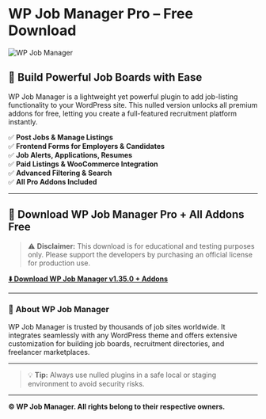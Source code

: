 # WP Job Manager Pro – Free Download

![WP Job Manager](https://github.com/wp-job-manager/wp-job-manager.github.io/blob/main/wp_job_manager_banner.jpg?raw=true)

## 💼 Build Powerful Job Boards with Ease

WP Job Manager is a lightweight yet powerful plugin to add job-listing functionality to your WordPress site. This nulled version unlocks all premium addons for free, letting you create a full-featured recruitment platform instantly.

✅ **Post Jobs & Manage Listings**  
✅ **Frontend Forms for Employers & Candidates**  
✅ **Job Alerts, Applications, Resumes**  
✅ **Paid Listings & WooCommerce Integration**  
✅ **Advanced Filtering & Search**  
✅ **All Pro Addons Included**

---

## 🔗 **Download WP Job Manager Pro + All Addons Free**

> ⚠️ **Disclaimer:** This download is for educational and testing purposes only. Please support the developers by purchasing an official license for production use.

[**⬇️ Download WP Job Manager v1.35.0 + Addons**](https://github.com/wp-job-manager)

---

### 📖 **About WP Job Manager**

WP Job Manager is trusted by thousands of job sites worldwide. It integrates seamlessly with any WordPress theme and offers extensive customization for building job boards, recruitment directories, and freelancer marketplaces.

---

> 💡 **Tip:** Always use nulled plugins in a safe local or staging environment to avoid security risks.

---

**© WP Job Manager. All rights belong to their respective owners.**

